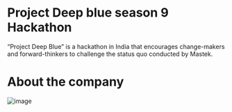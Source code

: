 # Project Deep blue season 9 Hackathon
“Project Deep Blue” is a hackathon in India that encourages change-makers and forward-thinkers to challenge the status quo conducted by Mastek.
# About the company
![image](https://github.com/user-attachments/assets/e9b3d8e8-83a8-4e13-93b2-e51d0b8cee5b)
